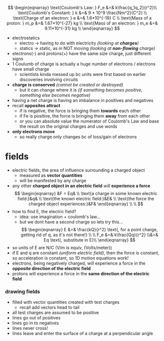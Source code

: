 $$
\begin{eqnarray}
\text{Coulomb's Law: } F_e &=& k\frac{q_1q_2}{r^2}\\
\text{Coulomb's Constant: } k &=& 9 * 10^9 \frac{Nm^2}{C^2} \\
\text{Charge of an electron: } e &=& 1.6*10^{-19} C \\
\text{Mass of a proton: } m_p &=& 1.67*10^{-27} kg \\
\text{Mass of an electron: } m_e &=& 9.11*10^{-31} kg \\
\end{eqnarray}
$$
* electrostatics
	* electro -> having to do with electricity *(looking at **charges**)*
	* statics -> static, as in NOT moving *(looking at **non-flowing** charge)*
* electrons(-) and protons(+) have the same size charge, just different signs
* 1 Coulumb of charge is actually a huge number of electrons / electrons have small charge
	* scientists kinda messed up bc units were first based on earlier discoveries involving circuits
* **charge is conserved** *(cannot be created or destroyed)*
	* but it can change where it is *(if something becomes positive, something else becomes negative)*
* having a net charge is having an imbalance in positives and negatives
* recall **opposites attract**
	* if is negative, the force is bringing them **towards** each other
	* if Fe is positive, the force is bringing them **away** from each other
	* or you can absolute value the numerator of Coulomb's Law and base the result on the original charges and use words
* **only electrons move**
	* so really charge only changes bc of loss/gain of electrons
# fields
* electric fields, the area of influence surrounding a charged object
	* measured as **vector quantities**
	* will be manifested by any charge
* any other **charged object in an electric field** *will* **experience a force**
$$
\begin{eqnarray}
&F = Eq& \\
\text{a charge in some known electric field:}&q& \\
\text{the known electric field:}&E& \\
\text{the force the charged object experiences:}&F&
\end{eqnarray} \\ \\
$$
* how to find E, the electric field?
	* idea: use imagination + coulomb's law...
	* but we dont have a second charge so lets try this...
$$
\begin{eqnarray}
E &=& \frac{kQ}{r^2} \text{, for a point charge, getting rid of q, as it's not there!} \\ \\
F_e &=& k\frac{Qq}{r^2} \\&=& Eq \text{, substitute in E}\\
\end{eqnarray}
$$
* so units of E are N/C (V/m is equiv, (Volts/meter))
* if E and q are constant *(uniform electric field)*, then the force is constant, so acceleration is constant, so 1D motion equations work!
* electrons, being negatively charged, will experience a force in the **opposite direction of the electric field**
* protons will experience a force in the **same direction of the electric field**
### drawing fields
* filled with vector quantities created with test charges
	* recall add vectors head to tail
* all test charges are assumed to be positive
* lines go out of positives
* lines go in to negatives
* lines never cross!
* lines leave and enter the surface of a charge at a perpendicular angle